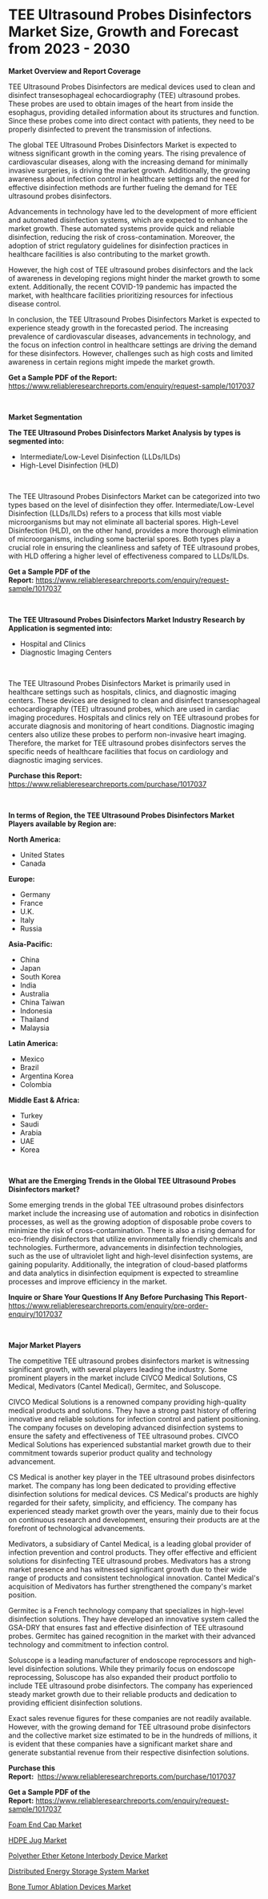 <p><h1>TEE Ultrasound Probes Disinfectors Market Size, Growth and Forecast from 2023 - 2030</h1></p><p><strong>Market Overview and Report Coverage</strong></p>
<p><p>TEE Ultrasound Probes Disinfectors are medical devices used to clean and disinfect transesophageal echocardiography (TEE) ultrasound probes. These probes are used to obtain images of the heart from inside the esophagus, providing detailed information about its structures and function. Since these probes come into direct contact with patients, they need to be properly disinfected to prevent the transmission of infections.</p><p>The global TEE Ultrasound Probes Disinfectors Market is expected to witness significant growth in the coming years. The rising prevalence of cardiovascular diseases, along with the increasing demand for minimally invasive surgeries, is driving the market growth. Additionally, the growing awareness about infection control in healthcare settings and the need for effective disinfection methods are further fueling the demand for TEE ultrasound probes disinfectors.</p><p>Advancements in technology have led to the development of more efficient and automated disinfection systems, which are expected to enhance the market growth. These automated systems provide quick and reliable disinfection, reducing the risk of cross-contamination. Moreover, the adoption of strict regulatory guidelines for disinfection practices in healthcare facilities is also contributing to the market growth.</p><p>However, the high cost of TEE ultrasound probes disinfectors and the lack of awareness in developing regions might hinder the market growth to some extent. Additionally, the recent COVID-19 pandemic has impacted the market, with healthcare facilities prioritizing resources for infectious disease control.</p><p>In conclusion, the TEE Ultrasound Probes Disinfectors Market is expected to experience steady growth in the forecasted period. The increasing prevalence of cardiovascular diseases, advancements in technology, and the focus on infection control in healthcare settings are driving the demand for these disinfectors. However, challenges such as high costs and limited awareness in certain regions might impede the market growth.</p></p>
<p><strong>Get a Sample PDF of the Report:</strong> <a href="https://www.reliableresearchreports.com/enquiry/request-sample/1017037">https://www.reliableresearchreports.com/enquiry/request-sample/1017037</a></p>
<p>&nbsp;</p>
<p><strong>Market Segmentation</strong></p>
<p><strong>The TEE Ultrasound Probes Disinfectors Market Analysis by types is segmented into:</strong></p>
<p><ul><li>Intermediate/Low-Level Disinfection (LLDs/ILDs)</li><li>High-Level Disinfection (HLD)</li></ul></p>
<p>&nbsp;</p>
<p><p>The TEE Ultrasound Probes Disinfectors Market can be categorized into two types based on the level of disinfection they offer. Intermediate/Low-Level Disinfection (LLDs/ILDs) refers to a process that kills most viable microorganisms but may not eliminate all bacterial spores. High-Level Disinfection (HLD), on the other hand, provides a more thorough elimination of microorganisms, including some bacterial spores. Both types play a crucial role in ensuring the cleanliness and safety of TEE ultrasound probes, with HLD offering a higher level of effectiveness compared to LLDs/ILDs.</p></p>
<p><strong>Get a Sample PDF of the Report:</strong>&nbsp;<a href="https://www.reliableresearchreports.com/enquiry/request-sample/1017037">https://www.reliableresearchreports.com/enquiry/request-sample/1017037</a></p>
<p>&nbsp;</p>
<p><strong>The TEE Ultrasound Probes Disinfectors Market Industry Research by Application is segmented into:</strong></p>
<p><ul><li>Hospital and Clinics</li><li>Diagnostic Imaging Centers</li></ul></p>
<p>&nbsp;</p>
<p><p>The TEE Ultrasound Probes Disinfectors Market is primarily used in healthcare settings such as hospitals, clinics, and diagnostic imaging centers. These devices are designed to clean and disinfect transesophageal echocardiography (TEE) ultrasound probes, which are used in cardiac imaging procedures. Hospitals and clinics rely on TEE ultrasound probes for accurate diagnosis and monitoring of heart conditions. Diagnostic imaging centers also utilize these probes to perform non-invasive heart imaging. Therefore, the market for TEE ultrasound probes disinfectors serves the specific needs of healthcare facilities that focus on cardiology and diagnostic imaging services.</p></p>
<p><strong>Purchase this Report:</strong>&nbsp; <a href="https://www.reliableresearchreports.com/purchase/1017037">https://www.reliableresearchreports.com/purchase/1017037</a></p>
<p>&nbsp;</p>
<p><strong>In terms of Region, the TEE Ultrasound Probes Disinfectors Market Players available by Region are:</strong></p>
<p>
    <p> <strong> North America: </strong>
        <ul>
            <li>United States</li>
            <li>Canada</li>
        </ul>
        </p> 
    <p> <strong> Europe: </strong>
        <ul>
            <li>Germany</li>
            <li>France</li>
            <li>U.K.</li>
            <li>Italy</li>
            <li>Russia</li>
        </ul>
        </p> 
    <p> <strong> Asia-Pacific: </strong>
        <ul>
            <li>China</li>
            <li>Japan</li>
            <li>South Korea</li>
            <li>India</li>
            <li>Australia</li>
            <li>China Taiwan</li>
            <li>Indonesia</li>
            <li>Thailand</li>
            <li>Malaysia</li>
        </ul>
        </p> 
    <p> <strong> Latin America: </strong>
        <ul>
            <li>Mexico</li>
            <li>Brazil</li>
            <li>Argentina Korea</li>
            <li>Colombia</li>
        </ul>
        </p> 
    <p> <strong> Middle East & Africa: </strong>
        <ul>
            <li>Turkey</li>
            <li>Saudi</li>
            <li>Arabia</li>
            <li>UAE</li>
            <li>Korea</li>
        </ul>
    </p>
    </p>
<p>&nbsp;</p>
<p><strong>What are the Emerging Trends in the Global TEE Ultrasound Probes Disinfectors market?</strong></p>
<p><p>Some emerging trends in the global TEE ultrasound probes disinfectors market include the increasing use of automation and robotics in disinfection processes, as well as the growing adoption of disposable probe covers to minimize the risk of cross-contamination. There is also a rising demand for eco-friendly disinfectors that utilize environmentally friendly chemicals and technologies. Furthermore, advancements in disinfection technologies, such as the use of ultraviolet light and high-level disinfection systems, are gaining popularity. Additionally, the integration of cloud-based platforms and data analytics in disinfection equipment is expected to streamline processes and improve efficiency in the market.</p></p>
<p><strong>Inquire or Share Your Questions If Any Before Purchasing This Report</strong>- <a href="https://www.reliableresearchreports.com/enquiry/pre-order-enquiry/1017037">https://www.reliableresearchreports.com/enquiry/pre-order-enquiry/1017037</a></p>
<p>&nbsp;</p>
<p><strong>Major Market Players</strong></p>
<p><p>The competitive TEE ultrasound probes disinfectors market is witnessing significant growth, with several players leading the industry. Some prominent players in the market include CIVCO Medical Solutions, CS Medical, Medivators (Cantel Medical), Germitec, and Soluscope.</p><p>CIVCO Medical Solutions is a renowned company providing high-quality medical products and solutions. They have a strong past history of offering innovative and reliable solutions for infection control and patient positioning. The company focuses on developing advanced disinfection systems to ensure the safety and effectiveness of TEE ultrasound probes. CIVCO Medical Solutions has experienced substantial market growth due to their commitment towards superior product quality and technology advancement.</p><p>CS Medical is another key player in the TEE ultrasound probes disinfectors market. The company has long been dedicated to providing effective disinfection solutions for medical devices. CS Medical's products are highly regarded for their safety, simplicity, and efficiency. The company has experienced steady market growth over the years, mainly due to their focus on continuous research and development, ensuring their products are at the forefront of technological advancements.</p><p>Medivators, a subsidiary of Cantel Medical, is a leading global provider of infection prevention and control products. They offer effective and efficient solutions for disinfecting TEE ultrasound probes. Medivators has a strong market presence and has witnessed significant growth due to their wide range of products and consistent technological innovation. Cantel Medical's acquisition of Medivators has further strengthened the company's market position.</p><p>Germitec is a French technology company that specializes in high-level disinfection solutions. They have developed an innovative system called the GSA-DRY that ensures fast and effective disinfection of TEE ultrasound probes. Germitec has gained recognition in the market with their advanced technology and commitment to infection control.</p><p>Soluscope is a leading manufacturer of endoscope reprocessors and high-level disinfection solutions. While they primarily focus on endoscope reprocessing, Soluscope has also expanded their product portfolio to include TEE ultrasound probe disinfectors. The company has experienced steady market growth due to their reliable products and dedication to providing efficient disinfection solutions.</p><p>Exact sales revenue figures for these companies are not readily available. However, with the growing demand for TEE ultrasound probe disinfectors and the collective market size estimated to be in the hundreds of millions, it is evident that these companies have a significant market share and generate substantial revenue from their respective disinfection solutions.</p></p>
<p><strong>Purchase this Report:</strong>&nbsp;&nbsp;<a href="https://www.reliableresearchreports.com/purchase/1017037">https://www.reliableresearchreports.com/purchase/1017037</a></p>
<p></p>
<p><strong>Get a Sample PDF of the Report:</strong>&nbsp;<a href="https://www.reliableresearchreports.com/enquiry/request-sample/1017037">https://www.reliableresearchreports.com/enquiry/request-sample/1017037</a></p>
<p><p><a href="https://www.linkedin.com/pulse/foam-end-cap-market-share-amp-new-trends-analysis-report-rckkc/">Foam End Cap Market</a></p><p><a href="https://www.linkedin.com/pulse/hdpe-jug-market-insights-players-forecast-till-2030-bzkse/">HDPE Jug Market</a></p><p><a href="https://www.reportprime.com/polyether-ether-ketone-interbody-device-r9340">Polyether Ether Ketone Interbody Device Market</a></p><p><a href="https://medium.com/@daishawolff/distributed-energy-storage-system-market-size-growth-forecast-2023-2030-3e09604d4833">Distributed Energy Storage System Market</a></p><p><a href="https://www.reportprime.com/bone-tumor-ablation-devices-r9337">Bone Tumor Ablation Devices Market</a></p></p>